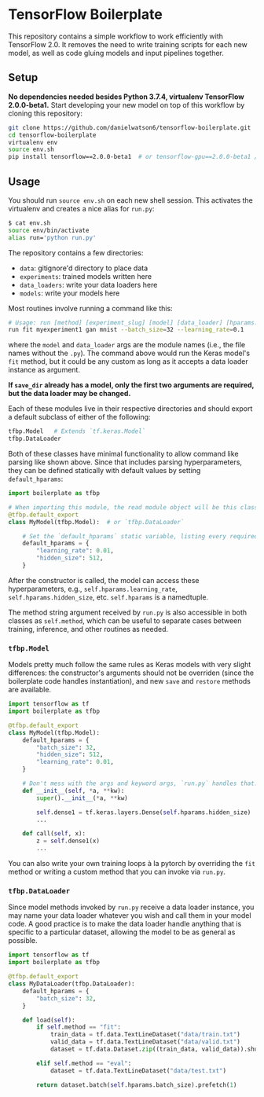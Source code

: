 # TensorFlow Boilerplate

This repository contains a simple workflow to work efficiently with TensorFlow 2.0. It removes the need to write training scripts for each new model, as well as code gluing models and input pipelines together.

## Setup

**No dependencies needed besides Python 3.7.4, virtualenv TensorFlow 2.0.0-beta1.** Start developing your new model on top of this workflow by cloning this repository:

```bash
git clone https://github.com/danielwatson6/tensorflow-boilerplate.git
cd tensorflow-boilerplate
virtualenv env
source env.sh
pip install tensorflow==2.0.0-beta1  # or tensorflow-gpu==2.0.0-beta1 / custom wheel
```

## Usage

You should run `source env.sh` on each new shell session. This activates the virtualenv and creates a nice alias for `run.py`:
```bash
$ cat env.sh
source env/bin/activate
alias run='python run.py'
```

The repository contains a few directories:
- `data`: gitignore'd directory to place data
- `experiments`: trained models written here
- `data_loaders`: write your data loaders here
- `models`: write your models here

Most routines involve running a command like this:
```bash
# Usage: run [method] [experiment_slug] [model] [data_loader] [hparams...]
run fit myexperiment1 gan mnist --batch_size=32 --learning_rate=0.1
```

where the `model` and `data_loader` args are the module names (i.e., the file names without the `.py`). The command above would run the Keras model's `fit` method, but it could be any custom as long as it accepts a data loader instance as argument.

**If `save_dir` already has a model, only the first two arguments are required, but the data loader may be changed.**

Each of these modules live in their respective directories and should export a default subclass of either of the following:

```python
tfbp.Model   # Extends `tf.keras.Model`
tfbp.DataLoader
```

Both of these classes have minimal functionality to allow command like parsing like shown above. Since that includes parsing hyperparameters, they can be defined statically with default values by setting `default_hparams`:

```python
import boilerplate as tfbp

# When importing this module, the read module object will be this class.
@tfbp.default_export
class MyModel(tfbp.Model):  # or `tfbp.DataLoader`

    # Set the `default_hparams` static variable, listing every required hyperparameter.
    default_hparams = {
        "learning_rate": 0.01,
        "hidden_size": 512,
    }
```

After the constructor is called, the model can access these hyperparameters, e.g., `self.hparams.learning_rate`, `self.hparams.hidden_size`, etc. `self.hparams` is a namedtuple.

The method string argument received by `run.py` is also accessible in both classes as `self.method`, which can be useful to separate cases between training, inference, and other routines as needed.


### `tfbp.Model`

Models pretty much follow the same rules as Keras models with very slight differences: the constructor's arguments should not be overriden (since the boilerplate code handles instantiation), and new `save` and `restore` methods are available.

```python
import tensorflow as tf
import boilerplate as tfbp

@tfbp.default_export
class MyModel(tfbp.Model):
    default_hparams = {
        "batch_size": 32,
        "hidden_size": 512,
        "learning_rate": 0.01,
    }

    # Don't mess with the args and keyword args, `run.py` handles that.
    def __init__(self, *a, **kw):
        super().__init__(*a, **kw)

        self.dense1 = tf.keras.layers.Dense(self.hparams.hidden_size)
        ...

    def call(self, x):
        z = self.dense1(x)
        ...
```

You can also write your own training loops à la pytorch by overriding the `fit` method
or writing a custom method that you can invoke via `run.py`.

### `tfbp.DataLoader`

Since model methods invoked by `run.py` receive a data loader instance, you may name your data loader whatever you wish and call them in your model code. A good practice is to make the data loader handle anything that is specific to a particular dataset, allowing the model to be as general as possible.

```python
import tensorflow as tf
import boilerplate as tfbp

@tfbp.default_export
class MyDataLoader(tfbp.DataLoader):
    default_hparams = {
        "batch_size": 32,
    }

    def load(self):
        if self.method == "fit":
            train_data = tf.data.TextLineDataset("data/train.txt")
            valid_data = tf.data.TextLineDataset("data/valid.txt")
            dataset = tf.data.Dataset.zip((train_data, valid_data)).shuffle(10000)

        elif self.method == "eval":
            dataset = tf.data.TextLineDataset("data/test.txt")

        return dataset.batch(self.hparams.batch_size).prefetch(1)
```
